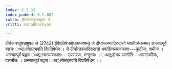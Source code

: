 ```yaml
---
index: 6.2.82
index_padded: 6.2.082
sutra: दीर्घकाशतुषभ्राष्ट्रवटं जे
vritti: mahabhashyam

---
```

 दीर्घकाशतुषभ्राष्ट्रवटं जे (2742) (विप्रतिषेधबोधकभाष्यम्) जे दीर्घान्तस्यादिरुदात्तो भवतीत्येतस्मात् अन्त्यात्पूर्वं बह्वचः ःथ्द्य;त्येतद्भवति विप्रतिषेधेन । जे दीर्घान्तस्यादिरुदात्तो भवतीत्यस्यावकाशः---कुटीजः, शमीजः । अन्त्यात्पूर्वं बह्वच ःथ्द्य;त्यस्यावकाशः---उपसरजः, मन्दुरजः । ःथ्द्य;होभयं प्राप्नोति---आमलकीजः, वलभीजः । अन्त्यात्पूर्वं बह्वच ःथ्द्य;त्येतद्भवति विप्रतिषेधेन ।। 